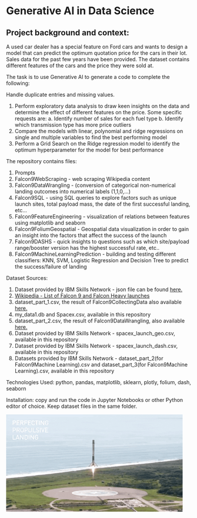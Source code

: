 # Generative AI in Data Science

## Project background and context:
A used car dealer has a special feature on Ford cars and wants to design a model that can predict the optimum quotation price for the cars in their lot. Sales data for the past few years have been provided. The dataset contains different features of the cars and the price they were sold at.

The task is to use Generative AI to generate a code to complete the following:

Handle duplicate entries and missing values. 
1. Perform exploratory data analysis to draw keen insights on the data and determine the effect of different features on the price. Some specific requests     are:
    a. Identify number of sales for each fuel type
    b. Identify which transmission type has more price outliers
2. Compare the models with linear, polynomial and ridge regressions on single and multiple variables to find the best performing model
3. Perform a Grid Search on the Ridge regression model to identify the optimum hyperparameter for the model for best performance

The repository contains files:
  1. Prompts
  2. Falcon9WebScraping - web scraping Wikipedia content
  3. Falcon9DataWrangling - (conversion of categorical non-numerical landing outcomes into numerical labels (1,1,0,…)
  4. Falcon9SQL - using SQL queries to explore factors such as unique launch sites, total payload mass, the date of the first successful landing, etc... 
  5. Falcon9FeatureEngineering - visualization of relations between features using matplotlib and seaborn
  6. Falcon9FoliumGeospatial - Geospatial data visualization in order to gain an insight into the factors that affect the success of the launch
  7. Falcon9DASHS - quick insights to questions such as which site/payload range/booster version has the highest successful rate, etc..
  8. Falcon9MachineLearningPrediction - building and testing different classifiers: KNN, SVM, Logistic Regression and Decision Tree to predict the success/failure of landing 
     
Dataset Sources: 
  1. Dataset provided by IBM Skills Network - json file can be found [here.](https://cf-courses-data.s3.us.cloud-object-storage.appdomain.cloud/IBM-DS0321EN-SkillsNetwork/datasets/API_call_spacex_api.json)
  2. [Wikipedia - List of Falcon 9 and Falcon Heavy launches](https://en.wikipedia.org/w/index.php?title=List_of_Falcon_9_and_Falcon_Heavy_launches&oldid=1027686922)
  3. dataset_part_1.csv, the result of Falcon9CollectingData also available [here.](https://cf-courses-data.s3.us.cloud-object-storage.appdomain.cloud/IBM-DS0321EN-SkillsNetwork/datasets/dataset_part_1.csv)
  4. my_data1.db and Spacex.csv, available in this repository
  5. dataset_part_2.csv, the result of Falcon9DataWrangling, also available [here.](https://cf-courses-data.s3.us.cloud-object-storage.appdomain.cloud/IBM-DS0321EN-SkillsNetwork/datasets/dataset_part_2.csv)
  6. Dataset provided by IBM Skills Network - spacex_launch_geo.csv, available in this repository
  7. Dataset provided by IBM Skills Network - spacex_launch_dash.csv, available in this repository
  8. Datasets provided by IBM Skills Network - dataset_part_2(for Falcon9Machine Learning).csv and dataset_part_3(for Falcon9Machine Learning).csv, available in this repository

Technologies Used: python, pandas, matplotlib, sklearn, plotly, folium, dash, seaborn

Installation: copy and run the code in Jupyter Notebooks or other Python editor of choice. Keep dataset files in the same folder.

![First_stage_landing](https://github.com/natvnu/SpaceX-Landing-Success-Project/blob/main/landing_1.gif?raw=true)



